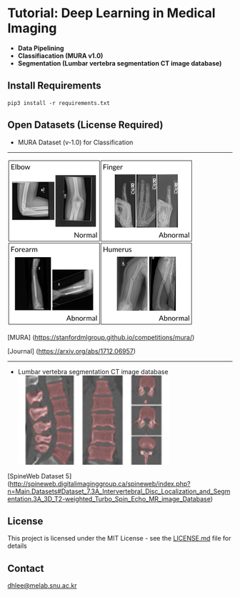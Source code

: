 # Tutorial: Deep Learning in Medical Imaging 

- **Data Pipelining**
- **Classifiacation (MURA v1.0)**
- **Segmentation (Lumbar vertebra segmentation CT image database)**


## Install Requirements

```
pip3 install -r requirements.txt
```

## Open Datasets (License Required)

- MURA Dataset (v-1.0) for Classification
---
![MURA Dataset](./assets/title/MURA.png)


[MURA] (https://stanfordmlgroup.github.io/competitions/mura/)

[Journal] (https://arxiv.org/abs/1712.06957)

---
- Lumbar vertebra segmentation CT image database
![Lumbar vertebra segmentation CT image database](./assets/title/DatabaseVertebraSegmentation.jpg)


[SpineWeb Dataset 5] (http://spineweb.digitalimaginggroup.ca/spineweb/index.php?n=Main.Datasets#Dataset_7.3A_Intervertebral_Disc_Localization_and_Segmentation.3A_3D_T2-weighted_Turbo_Spin_Echo_MR_image_Database)


## License

This project is licensed under the MIT License - see the [LICENSE.md](LICENSE.md) file for details

## Contact

dhlee@melab.snu.ac.kr

